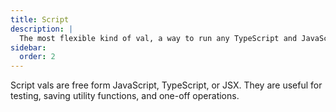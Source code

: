 ```yaml
---
title: Script
description: |
  The most flexible kind of val, a way to run any TypeScript and JavaScript
sidebar:
  order: 2
---
```


Script vals are free form JavaScript, TypeScript, or JSX. They are useful
for testing, saving utility functions, and one-off operations.
